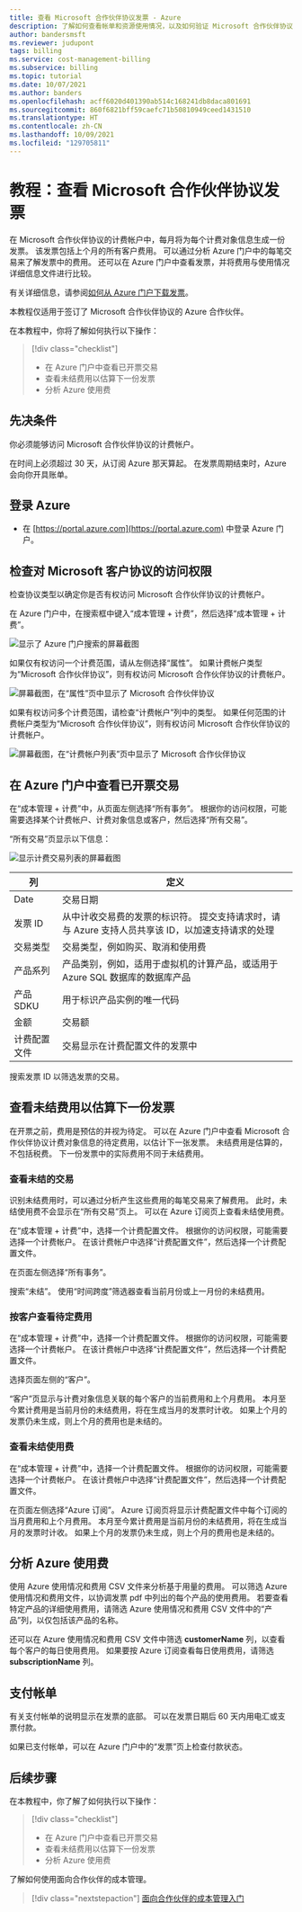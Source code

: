 ```yaml
---
title: 查看 Microsoft 合作伙伴协议发票 - Azure
description: 了解如何查看帐单和资源使用情况，以及如何验证 Microsoft 合作伙伴协议发票的费用。
author: bandersmsft
ms.reviewer: judupont
tags: billing
ms.service: cost-management-billing
ms.subservice: billing
ms.topic: tutorial
ms.date: 10/07/2021
ms.author: banders
ms.openlocfilehash: acff6020d401390ab514c168241db8daca801691
ms.sourcegitcommit: 860f6821bff59caefc71b50810949ceed1431510
ms.translationtype: HT
ms.contentlocale: zh-CN
ms.lasthandoff: 10/09/2021
ms.locfileid: "129705811"
---
```

# <a name="tutorial-review-your-microsoft-partner-agreement-invoice"></a>教程：查看 Microsoft 合作伙伴协议发票

在 Microsoft 合作伙伴协议的计费帐户中，每月将为每个计费对象信息生成一份发票。 该发票包括上个月的所有客户费用。 可以通过分析 Azure 门户中的每笔交易来了解发票中的费用。 还可以在 Azure 门户中查看发票，并将费用与使用情况详细信息文件进行比较。

有关详细信息，请参阅[如何从 Azure 门户下载发票](download-azure-invoice.md)。

本教程仅适用于签订了 Microsoft 合作伙伴协议的 Azure 合作伙伴。

在本教程中，你将了解如何执行以下操作：

> [!div class="checklist"]
> * 在 Azure 门户中查看已开票交易
> * 查看未结费用以估算下一份发票
> * 分析 Azure 使用费

## <a name="prerequisites"></a>先决条件

你必须能够访问 Microsoft 合作伙伴协议的计费帐户。

在时间上必须超过 30 天，从订阅 Azure 那天算起。 在发票周期结束时，Azure 会向你开具账单。

## <a name="sign-in-to-azure"></a>登录 Azure

- 在 [https://portal.azure.com](https://portal.azure.com) 中登录 Azure 门户。

## <a name="check-access-to-a-microsoft-customer-agreement"></a>检查对 Microsoft 客户协议的访问权限

检查协议类型以确定你是否有权访问 Microsoft 合作伙伴协议的计费帐户。

在 Azure 门户中，在搜索框中键入“成本管理 + 计费”，然后选择“成本管理 + 计费”。

![显示了 Azure 门户搜索的屏幕截图](./media/review-partner-agreement-bill/billing-search-cost-management-billing.png)

如果仅有权访问一个计费范围，请从左侧选择“属性”。 如果计费帐户类型为“Microsoft 合作伙伴协议”，则有权访问 Microsoft 合作伙伴协议的计费帐户。

![屏幕截图，在“属性”页中显示了 Microsoft 合作伙伴协议](./media/review-partner-agreement-bill/billing-account-properties-partner-agreement.png)

如果有权访问多个计费范围，请检查“计费帐户”列中的类型。 如果任何范围的计费帐户类型为“Microsoft 合作伙伴协议”，则有权访问 Microsoft 合作伙伴协议的计费帐户。

![屏幕截图，在“计费帐户列表”页中显示了 Microsoft 合作伙伴协议](./media/review-partner-agreement-bill/mpa-in-the-list.png)

## <a name="review-invoiced-transactions-in-the-azure-portal"></a>在 Azure 门户中查看已开票交易

在“成本管理 + 计费”中，从页面左侧选择“所有事务”。 根据你的访问权限，可能需要选择某个计费帐户、计费对象信息或客户，然后选择“所有交易”。

“所有交易”页显示以下信息：

![显示计费交易列表的屏幕截图](./media/review-partner-agreement-bill/all-transactions.png)

|列  |定义  |
|---------|---------|
|Date     | 交易日期  |
|发票 ID     | 从中计收交易费的发票的标识符。 提交支持请求时，请与 Azure 支持人员共享该 ID，以加速支持请求的处理 |
|交易类型     |  交易类型，例如购买、取消和使用费  |
|产品系列     | 产品类别，例如，适用于虚拟机的计算产品，或适用于 Azure SQL 数据库的数据库产品|
|产品 SDKU     | 用于标识产品实例的唯一代码 |
|金额     |  交易额      |
|计费配置文件     | 交易显示在计费配置文件的发票中 |

搜索发票 ID 以筛选发票的交易。

## <a name="review-pending-charges-to-estimate-your-next-invoice"></a>查看未结费用以估算下一份发票

在开票之前，费用是预估的并视为待定。 可以在 Azure 门户中查看 Microsoft 合作伙伴协议计费对象信息的待定费用，以估计下一张发票。 未结费用是估算的，不包括税费。 下一份发票中的实际费用不同于未结费用。

### <a name="view-pending-transactions"></a>查看未结的交易

识别未结费用时，可以通过分析产生这些费用的每笔交易来了解费用。 此时，未结使用费不会显示在“所有交易”页上。 可以在 Azure 订阅页上查看未结使用费。

在“成本管理 + 计费”中，选择一个计费配置文件。 根据你的访问权限，可能需要选择一个计费帐户。 在该计费帐户中选择“计费配置文件”，然后选择一个计费配置文件。 

在页面左侧选择“所有事务”。 

搜索“未结”。  使用“时间跨度”筛选器查看当前月份或上一月份的未结费用。

<!-- ![Screenshot that shows the pending transactions list](./media/billing-mpa-understand-your-bill/mpa-billing-profile-pending-transactions.png) -->

### <a name="view-pending-charges-by-customer"></a>按客户查看待定费用

在“成本管理 + 计费”中，选择一个计费配置文件。 根据你的访问权限，可能需要选择一个计费帐户。 在该计费帐户中选择“计费配置文件”，然后选择一个计费配置文件。

选择页面左侧的“客户”。

<!-- ![screenshot of billing profile customers list](./media/billing-mpa-understand-your-bill/mpa-billing-profile-customers.png) -->

“客户”页显示与计费对象信息关联的每个客户的当前费用和上个月费用。 本月至今累计费用是当前月份的未结费用，将在生成当月的发票时计收。 如果上个月的发票仍未生成，则上个月的费用也是未结的。

### <a name="view-pending-usage-charges"></a>查看未结使用费

在“成本管理 + 计费”中，选择一个计费配置文件。 根据你的访问权限，可能需要选择一个计费帐户。 在该计费帐户中选择“计费配置文件”，然后选择一个计费配置文件。

在页面左侧选择“Azure 订阅”。 Azure 订阅页将显示计费配置文件中每个订阅的当月费用和上个月费用。 本月至今累计费用是当前月份的未结费用，将在生成当月的发票时计收。 如果上个月的发票仍未生成，则上个月的费用也是未结的。

<!--     ![Screenshot that shows the Azure subscriptions list for MPA billing profile](./media/billing-mpa-understand-your-bill/mpa-billing-profile-subscriptions-list.png) -->

## <a name="analyze-your-azure-usage-charges"></a>分析 Azure 使用费

使用 Azure 使用情况和费用 CSV 文件来分析基于用量的费用。 可以筛选 Azure 使用情况和费用文件，以协调发票 pdf 中列出的每个产品的使用费用。 若要查看特定产品的详细使用费用，请筛选 Azure 使用情况和费用 CSV 文件中的“产品”列，以仅包括该产品的名称。

还可以在 Azure 使用情况和费用 CSV 文件中筛选 **customerName** 列，以查看每个客户的每日使用费用。 如果要按 Azure 订阅查看每日使用费用，请筛选 **subscriptionName** 列。

## <a name="pay-your-bill"></a>支付帐单

有关支付帐单的说明显示在发票的底部。 可以在发票日期后 60 天内用电汇或支票付款。

如果已支付帐单，可以在 Azure 门户中的“发票”页上检查付款状态。

## <a name="next-steps"></a>后续步骤

在本教程中，你了解了如何执行以下操作：

> [!div class="checklist"]
> * 在 Azure 门户中查看已开票交易
> * 查看未结费用以估算下一份发票
> * 分析 Azure 使用费

了解如何使用面向合作伙伴的成本管理。

> [!div class="nextstepaction"]
> [面向合作伙伴的成本管理入门](../costs/get-started-partners.md)
